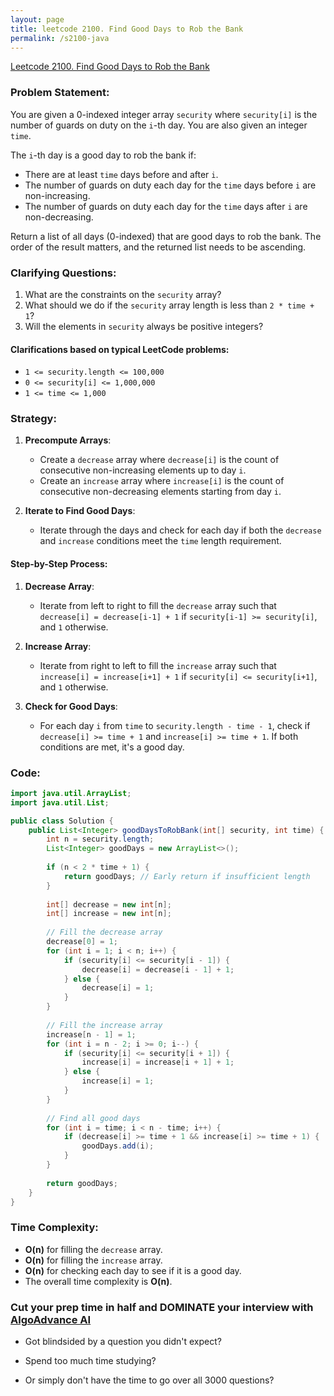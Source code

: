 ```yaml
---
layout: page
title: leetcode 2100. Find Good Days to Rob the Bank
permalink: /s2100-java
---
```

[Leetcode 2100. Find Good Days to Rob the Bank](https://algoadvance.github.io/algoadvance/l2100)
### Problem Statement:

You are given a 0-indexed integer array `security` where `security[i]` is the number of guards on duty on the `i`-th day. You are also given an integer `time`.

The `i`-th day is a good day to rob the bank if:

- There are at least `time` days before and after `i`.
- The number of guards on duty each day for the `time` days before `i` are non-increasing.
- The number of guards on duty each day for the `time` days after `i` are non-decreasing.

Return a list of all days (0-indexed) that are good days to rob the bank. The order of the result matters, and the returned list needs to be ascending.

### Clarifying Questions:

1. What are the constraints on the `security` array?
2. What should we do if the `security` array length is less than `2 * time + 1`?
3. Will the elements in `security` always be positive integers?

#### Clarifications based on typical LeetCode problems:
- `1 <= security.length <= 100,000`
- `0 <= security[i] <= 1,000,000`
- `1 <= time <= 1,000`

### Strategy:

1. **Precompute Arrays**:
    - Create a `decrease` array where `decrease[i]` is the count of consecutive non-increasing elements up to day `i`.
    - Create an `increase` array where `increase[i]` is the count of consecutive non-decreasing elements starting from day `i`.

2. **Iterate to Find Good Days**:
    - Iterate through the days and check for each day if both the `decrease` and `increase` conditions meet the `time` length requirement.
   
#### Step-by-Step Process:

1. **Decrease Array**:
    - Iterate from left to right to fill the `decrease` array such that `decrease[i] = decrease[i-1] + 1` if `security[i-1] >= security[i]`, and `1` otherwise.

2. **Increase Array**:
    - Iterate from right to left to fill the `increase` array such that `increase[i] = increase[i+1] + 1` if `security[i] <= security[i+1]`, and `1` otherwise.

3. **Check for Good Days**:
    - For each day `i` from `time` to `security.length - time - 1`, check if `decrease[i] >= time + 1` and `increase[i] >= time + 1`. If both conditions are met, it's a good day.

### Code:

```java
import java.util.ArrayList;
import java.util.List;

public class Solution {
    public List<Integer> goodDaysToRobBank(int[] security, int time) {
        int n = security.length;
        List<Integer> goodDays = new ArrayList<>();
        
        if (n < 2 * time + 1) {
            return goodDays; // Early return if insufficient length
        }
        
        int[] decrease = new int[n];
        int[] increase = new int[n];
        
        // Fill the decrease array
        decrease[0] = 1;
        for (int i = 1; i < n; i++) {
            if (security[i] <= security[i - 1]) {
                decrease[i] = decrease[i - 1] + 1;
            } else {
                decrease[i] = 1;
            }
        }
        
        // Fill the increase array
        increase[n - 1] = 1;
        for (int i = n - 2; i >= 0; i--) {
            if (security[i] <= security[i + 1]) {
                increase[i] = increase[i + 1] + 1;
            } else {
                increase[i] = 1;
            }
        }
        
        // Find all good days
        for (int i = time; i < n - time; i++) {
            if (decrease[i] >= time + 1 && increase[i] >= time + 1) {
                goodDays.add(i);
            }
        }
        
        return goodDays;
    }
}
```

### Time Complexity:

- **O(n)** for filling the `decrease` array.
- **O(n)** for filling the `increase` array.
- **O(n)** for checking each day to see if it is a good day.
- The overall time complexity is **O(n)**.


### Cut your prep time in half and DOMINATE your interview with [AlgoAdvance AI](https://algoAdvance.com)

- Got blindsided by a question you didn't expect?

- Spend too much time studying?

- Or simply don't have the time to go over all 3000 questions?

